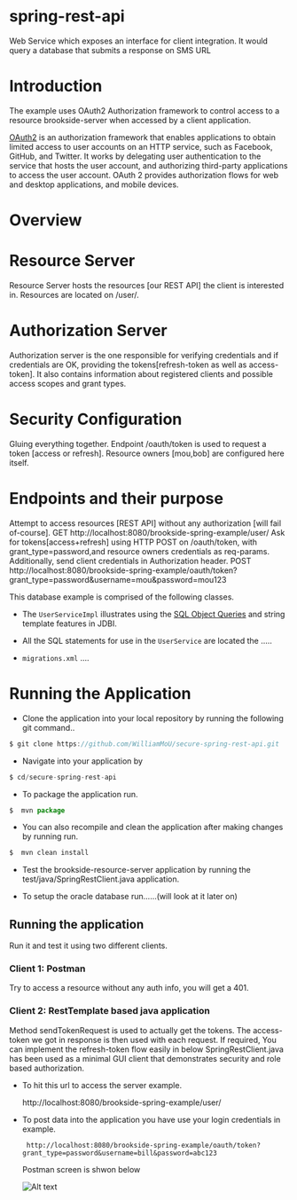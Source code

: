 # spring-rest-api
Web Service which exposes an interface for client integration. It would query a database that submits a response on SMS URL

# Introduction

The example uses OAuth2 Authorization framework to control access to a resource brookside-server when accessed by a client application.

[OAuth2](https://tools.ietf.org/html/draft-ietf-oauth-v2-31) is an authorization framework that enables applications to obtain limited access to user accounts on an HTTP service, such as Facebook, GitHub, and Twitter.
It works by delegating user authentication to the service that hosts the user account, and authorizing third-party applications to access the user account.
OAuth 2 provides authorization flows for web and desktop applications, and mobile devices.

# Overview

# Resource Server
Resource Server hosts the resources [our REST API] the client is interested in. Resources are located on /user/.

# Authorization Server
Authorization server is the one responsible for verifying credentials and if credentials are OK, providing the tokens[refresh-token as well as access-token].
It also contains information about registered clients and possible access scopes and grant types.

# Security Configuration
Gluing everything together. Endpoint /oauth/token is used to request a token [access or refresh].
Resource owners [mou,bob] are configured here itself.

# Endpoints and their purpose
Attempt to access resources [REST API] without any authorization [will fail of-course].
GET http://localhost:8080/brookside-spring-example/user/
Ask for tokens[access+refresh] using HTTP POST on /oauth/token, with grant_type=password,and resource owners credentials as req-params.
Additionally, send client credentials in Authorization header.
POST http://localhost:8080/brookside-spring-example/oauth/token?grant_type=password&username=mou&password=mou123

This database example is comprised of the following classes.

* The `UserServiceImpl` illustrates using the [SQL Object Queries](http://jdbi.org/sql_object_api_queries/) and string template
features in JDBI.

* All the SQL statements for use in the `UserService` are located the .....

* `migrations.xml` ....

# Running the Application

* Clone the application into your local repository by running the following git command..

```javascript
$ git clone https://github.com/WilliamMoU/secure-spring-rest-api.git
```

* Navigate into your application by
```javascript
$ cd/secure-spring-rest-api
```

* To package the application run.
```javascript
$  mvn package
```

* You can also recompile and clean the application after making changes by running run.
```javascript
$  mvn clean install
```
* Test the brookside-resource-server application by running the test/java/SpringRestClient.java application.


* To setup the oracle database run......(will look at it later on)

## Running the application
Run it and test it using two different clients.

### Client 1: Postman
Try to access a resource without any auth info, you will get a 401.

### Client 2: RestTemplate based java application
Method sendTokenRequest is used to actually get the tokens. The access-token we got in response is then used with each request.
If required, You can implement the refresh-token flow easily in below SpringRestClient.java has been used as a minimal GUI client
that demonstrates security and role based authorization.


* To hit this url to access the server example.

	http://localhost:8080/brookside-spring-example/user/

* To post data into the application you have use your login credentials in example.

       http://localhost:8080/brookside-spring-example/oauth/token?grant_type=password&username=bill&password=abc123

   Postman screen is shwon below

    ![Alt text](https://github.com/WilliamMoU/secure-spring-rest-api/blob/master/Capture.PNG?raw=true "Optional Title")
